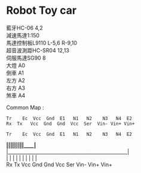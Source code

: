 # Robot Toy car

藍牙HC-06 4,2   
減速馬達1:150   
馬達控制板L9110 L-5,6 R-9,10   
超音波測距HC-SR04 12,13    
伺服馬達SG90 8    
大燈 A0   
倒車 A1   
左方 A2   
右方 A3   
煞車 A4   

  Common Map :    

    Tr    Ec  Vcc  Gnd  E1   N1   N2    N3   N4  E2   
    Rx  Tx   Vcc  Gnd  Gnd  Vcc  Ser  Vin- Vin+ Vin+   

    Tr    Ec  Vcc  Gnd  E1   N1   N2    N3   N4  E2   
   __|____|____|____|____|____|____|____|____|____|__   
  |__________________________________________________|    
     |    |    |    |    |    |    |    |    |    |   
     Rx  Tx   Vcc  Gnd  Gnd  Vcc  Ser  Vin- Vin+ Vin+   
     
